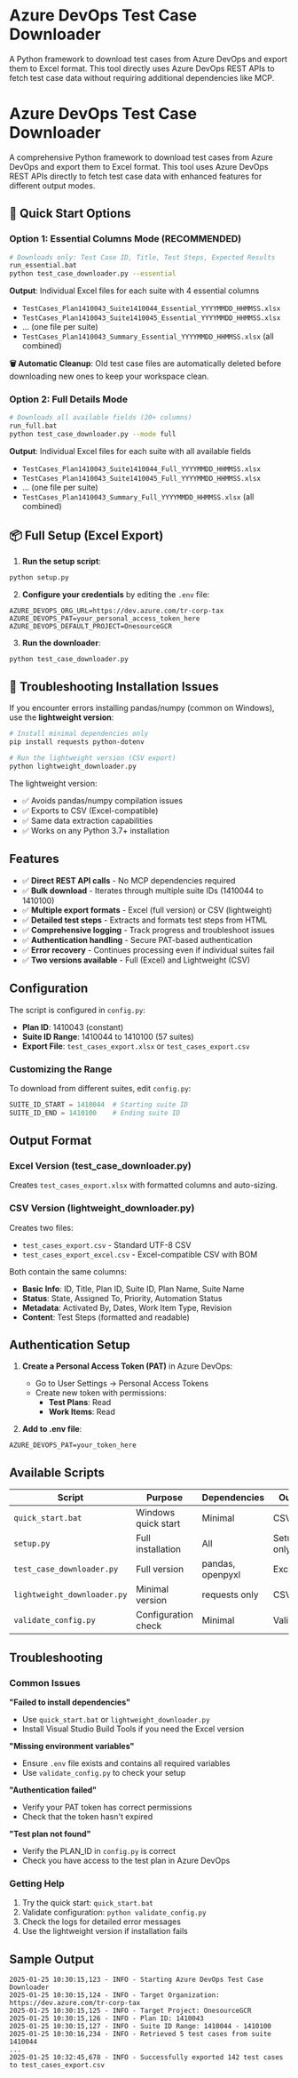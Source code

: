 # Azure DevOps Test Case Downloader

A Python framework to download test cases from Azure DevOps and export them to Excel format. This tool directly uses Azure DevOps REST APIs to fetch test case data without requiring additional dependencies like MCP.

# Azure DevOps Test Case Downloader

A comprehensive Python framework to download test cases from Azure DevOps and export them to Excel format. This tool uses Azure DevOps REST APIs directly to fetch test case data with enhanced features for different output modes.

## 🚀 Quick Start Options

### **Option 1: Essential Columns Mode (RECOMMENDED)**

```bash
# Downloads only: Test Case ID, Title, Test Steps, Expected Results
run_essential.bat
python test_case_downloader.py --essential
```

**Output**: Individual Excel files for each suite with 4 essential columns

- `TestCases_Plan1410043_Suite1410044_Essential_YYYYMMDD_HHMMSS.xlsx`
- `TestCases_Plan1410043_Suite1410045_Essential_YYYYMMDD_HHMMSS.xlsx`
- ... (one file per suite)
- `TestCases_Plan1410043_Summary_Essential_YYYYMMDD_HHMMSS.xlsx` (all combined)

**🗑️ Automatic Cleanup**: Old test case files are automatically deleted before downloading new ones to keep your workspace clean.

### **Option 2: Full Details Mode**

```bash
# Downloads all available fields (20+ columns)
run_full.bat
python test_case_downloader.py --mode full
```

**Output**: Individual Excel files for each suite with all available fields

- `TestCases_Plan1410043_Suite1410044_Full_YYYYMMDD_HHMMSS.xlsx`
- `TestCases_Plan1410043_Suite1410045_Full_YYYYMMDD_HHMMSS.xlsx`
- ... (one file per suite)
- `TestCases_Plan1410043_Summary_Full_YYYYMMDD_HHMMSS.xlsx` (all combined)

## 📦 Full Setup (Excel Export)

1. **Run the setup script**:

```bash
python setup.py
```

2. **Configure your credentials** by editing the `.env` file:

```
AZURE_DEVOPS_ORG_URL=https://dev.azure.com/tr-corp-tax
AZURE_DEVOPS_PAT=your_personal_access_token_here
AZURE_DEVOPS_DEFAULT_PROJECT=OnesourceGCR
```

3. **Run the downloader**:

```bash
python test_case_downloader.py
```

## 🔧 Troubleshooting Installation Issues

If you encounter errors installing pandas/numpy (common on Windows), use the **lightweight version**:

```bash
# Install minimal dependencies only
pip install requests python-dotenv

# Run the lightweight version (CSV export)
python lightweight_downloader.py
```

The lightweight version:

- ✅ Avoids pandas/numpy compilation issues
- ✅ Exports to CSV (Excel-compatible)
- ✅ Same data extraction capabilities
- ✅ Works on any Python 3.7+ installation

## Features

- ✅ **Direct REST API calls** - No MCP dependencies required
- ✅ **Bulk download** - Iterates through multiple suite IDs (1410044 to 1410100)
- ✅ **Multiple export formats** - Excel (full version) or CSV (lightweight)
- ✅ **Detailed test steps** - Extracts and formats test steps from HTML
- ✅ **Comprehensive logging** - Track progress and troubleshoot issues
- ✅ **Authentication handling** - Secure PAT-based authentication
- ✅ **Error recovery** - Continues processing even if individual suites fail
- ✅ **Two versions available** - Full (Excel) and Lightweight (CSV)

## Configuration

The script is configured in `config.py`:

- **Plan ID**: 1410043 (constant)
- **Suite ID Range**: 1410044 to 1410100 (57 suites)
- **Export File**: `test_cases_export.xlsx` or `test_cases_export.csv`

### Customizing the Range

To download from different suites, edit `config.py`:

```python
SUITE_ID_START = 1410044  # Starting suite ID
SUITE_ID_END = 1410100    # Ending suite ID
```

## Output Format

### Excel Version (test_case_downloader.py)

Creates `test_cases_export.xlsx` with formatted columns and auto-sizing.

### CSV Version (lightweight_downloader.py)

Creates two files:

- `test_cases_export.csv` - Standard UTF-8 CSV
- `test_cases_export_excel.csv` - Excel-compatible CSV with BOM

Both contain the same columns:

- **Basic Info**: ID, Title, Plan ID, Suite ID, Plan Name, Suite Name
- **Status**: State, Assigned To, Priority, Automation Status
- **Metadata**: Activated By, Dates, Work Item Type, Revision
- **Content**: Test Steps (formatted and readable)

## Authentication Setup

1. **Create a Personal Access Token (PAT)** in Azure DevOps:

   - Go to User Settings → Personal Access Tokens
   - Create new token with permissions:
     - **Test Plans**: Read
     - **Work Items**: Read
2. **Add to .env file**:

```
AZURE_DEVOPS_PAT=your_token_here
```

## Available Scripts

| Script                        | Purpose             | Dependencies     | Output     |
| ----------------------------- | ------------------- | ---------------- | ---------- |
| `quick_start.bat`           | Windows quick start | Minimal          | CSV        |
| `setup.py`                  | Full installation   | All              | Setup only |
| `test_case_downloader.py`   | Full version        | pandas, openpyxl | Excel      |
| `lightweight_downloader.py` | Minimal version     | requests only    | CSV        |
| `validate_config.py`        | Configuration check | Minimal          | Validation |

## Troubleshooting

### Common Issues

**"Failed to install dependencies"**

- Use `quick_start.bat` or `lightweight_downloader.py`
- Install Visual Studio Build Tools if you need the Excel version

**"Missing environment variables"**

- Ensure `.env` file exists and contains all required variables
- Use `validate_config.py` to check your setup

**"Authentication failed"**

- Verify your PAT token has correct permissions
- Check that the token hasn't expired

**"Test plan not found"**

- Verify the PLAN_ID in `config.py` is correct
- Check you have access to the test plan in Azure DevOps

### Getting Help

1. Try the quick start: `quick_start.bat`
2. Validate configuration: `python validate_config.py`
3. Check the logs for detailed error messages
4. Use the lightweight version if installation fails

## Sample Output

```
2025-01-25 10:30:15,123 - INFO - Starting Azure DevOps Test Case Downloader
2025-01-25 10:30:15,124 - INFO - Target Organization: https://dev.azure.com/tr-corp-tax
2025-01-25 10:30:15,125 - INFO - Target Project: OnesourceGCR
2025-01-25 10:30:15,126 - INFO - Plan ID: 1410043
2025-01-25 10:30:15,127 - INFO - Suite ID Range: 1410044 - 1410100
2025-01-25 10:30:16,234 - INFO - Retrieved 5 test cases from suite 1410044
...
2025-01-25 10:32:45,678 - INFO - Successfully exported 142 test cases to test_cases_export.csv
```
